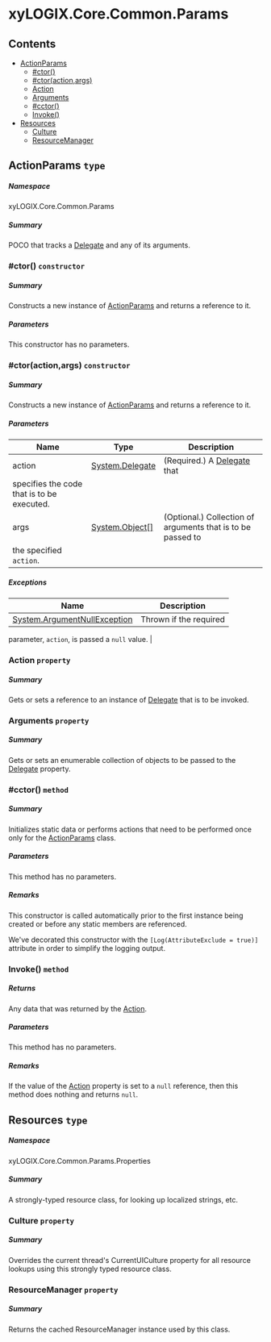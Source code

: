 <a name='assembly'></a>
# xyLOGIX.Core.Common.Params

## Contents

- [ActionParams](#T-xyLOGIX-Core-Common-Params-ActionParams 'xyLOGIX.Core.Common.Params.ActionParams')
  - [#ctor()](#M-xyLOGIX-Core-Common-Params-ActionParams-#ctor 'xyLOGIX.Core.Common.Params.ActionParams.#ctor')
  - [#ctor(action,args)](#M-xyLOGIX-Core-Common-Params-ActionParams-#ctor-System-Delegate,System-Object[]- 'xyLOGIX.Core.Common.Params.ActionParams.#ctor(System.Delegate,System.Object[])')
  - [Action](#P-xyLOGIX-Core-Common-Params-ActionParams-Action 'xyLOGIX.Core.Common.Params.ActionParams.Action')
  - [Arguments](#P-xyLOGIX-Core-Common-Params-ActionParams-Arguments 'xyLOGIX.Core.Common.Params.ActionParams.Arguments')
  - [#cctor()](#M-xyLOGIX-Core-Common-Params-ActionParams-#cctor 'xyLOGIX.Core.Common.Params.ActionParams.#cctor')
  - [Invoke()](#M-xyLOGIX-Core-Common-Params-ActionParams-Invoke 'xyLOGIX.Core.Common.Params.ActionParams.Invoke')
- [Resources](#T-xyLOGIX-Core-Common-Params-Properties-Resources 'xyLOGIX.Core.Common.Params.Properties.Resources')
  - [Culture](#P-xyLOGIX-Core-Common-Params-Properties-Resources-Culture 'xyLOGIX.Core.Common.Params.Properties.Resources.Culture')
  - [ResourceManager](#P-xyLOGIX-Core-Common-Params-Properties-Resources-ResourceManager 'xyLOGIX.Core.Common.Params.Properties.Resources.ResourceManager')

<a name='T-xyLOGIX-Core-Common-Params-ActionParams'></a>
## ActionParams `type`

##### Namespace

xyLOGIX.Core.Common.Params

##### Summary

POCO that tracks a [Delegate](http://msdn.microsoft.com/query/dev14.query?appId=Dev14IDEF1&l=EN-US&k=k:System.Delegate 'System.Delegate') and any of its
arguments.

<a name='M-xyLOGIX-Core-Common-Params-ActionParams-#ctor'></a>
### #ctor() `constructor`

##### Summary

Constructs a new instance of
[ActionParams](#T-xyLOGIX-Core-Common-Params-ActionParams 'xyLOGIX.Core.Common.Params.ActionParams') and returns a
reference to it.

##### Parameters

This constructor has no parameters.

<a name='M-xyLOGIX-Core-Common-Params-ActionParams-#ctor-System-Delegate,System-Object[]-'></a>
### #ctor(action,args) `constructor`

##### Summary

Constructs a new instance of
[ActionParams](#T-xyLOGIX-Core-Common-Params-ActionParams 'xyLOGIX.Core.Common.Params.ActionParams') and returns a
reference to it.

##### Parameters

| Name | Type | Description |
| ---- | ---- | ----------- |
| action | [System.Delegate](http://msdn.microsoft.com/query/dev14.query?appId=Dev14IDEF1&l=EN-US&k=k:System.Delegate 'System.Delegate') | (Required.) A [Delegate](http://msdn.microsoft.com/query/dev14.query?appId=Dev14IDEF1&l=EN-US&k=k:System.Delegate 'System.Delegate') that
specifies the code that is to be executed. |
| args | [System.Object[]](http://msdn.microsoft.com/query/dev14.query?appId=Dev14IDEF1&l=EN-US&k=k:System.Object[] 'System.Object[]') | (Optional.) Collection of arguments that is to be passed to
the specified `action`. |

##### Exceptions

| Name | Description |
| ---- | ----------- |
| [System.ArgumentNullException](http://msdn.microsoft.com/query/dev14.query?appId=Dev14IDEF1&l=EN-US&k=k:System.ArgumentNullException 'System.ArgumentNullException') | Thrown if the required
parameter, `action`, is passed a `null`
value. |

<a name='P-xyLOGIX-Core-Common-Params-ActionParams-Action'></a>
### Action `property`

##### Summary

Gets or sets a reference to an instance of
[Delegate](http://msdn.microsoft.com/query/dev14.query?appId=Dev14IDEF1&l=EN-US&k=k:System.Delegate 'System.Delegate') that is to be invoked.

<a name='P-xyLOGIX-Core-Common-Params-ActionParams-Arguments'></a>
### Arguments `property`

##### Summary

Gets or sets an enumerable collection of objects to be passed to the
[Delegate](#P-Delegate 'Delegate') property.

<a name='M-xyLOGIX-Core-Common-Params-ActionParams-#cctor'></a>
### #cctor() `method`

##### Summary

Initializes static data or performs actions that need to be performed once only
for the [ActionParams](#T-xyLOGIX-Core-Common-Params-ActionParams 'xyLOGIX.Core.Common.Params.ActionParams') class.

##### Parameters

This method has no parameters.

##### Remarks

This constructor is called automatically prior to the first instance being
created or before any static members are referenced.



We've decorated this constructor with the `[Log(AttributeExclude = true)]`
attribute in order to simplify the logging output.

<a name='M-xyLOGIX-Core-Common-Params-ActionParams-Invoke'></a>
### Invoke() `method`

##### Returns

Any data that was returned by the
[Action](#P-Core-Common-Params-Interfaces-IActionParams-Action 'Core.Common.Params.Interfaces.IActionParams.Action').

##### Parameters

This method has no parameters.

##### Remarks

If the value of the
[Action](#P-Core-Common-Params-ActionParams-Action 'Core.Common.Params.ActionParams.Action') property is set to a
`null` reference, then this method does nothing and returns
`null`.

<a name='T-xyLOGIX-Core-Common-Params-Properties-Resources'></a>
## Resources `type`

##### Namespace

xyLOGIX.Core.Common.Params.Properties

##### Summary

A strongly-typed resource class, for looking up localized strings, etc.

<a name='P-xyLOGIX-Core-Common-Params-Properties-Resources-Culture'></a>
### Culture `property`

##### Summary

Overrides the current thread's CurrentUICulture property for all
  resource lookups using this strongly typed resource class.

<a name='P-xyLOGIX-Core-Common-Params-Properties-Resources-ResourceManager'></a>
### ResourceManager `property`

##### Summary

Returns the cached ResourceManager instance used by this class.
